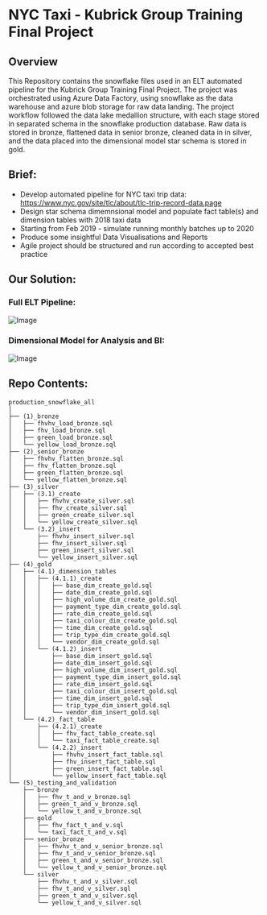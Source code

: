 # NYC Taxi - Kubrick Group Training Final Project

## Overview
This Repository contains the snowflake files used in an ELT automated pipeline for the Kubrick Group Training Final Project. The project was orchestrated using Azure Data Factory, using snowflake as the data warehouse and azure blob storage for raw data landing. The project workflow followed the data lake medallion structure, with each stage stored in separated schema in the snowflake production database. Raw data is stored in bronze, flattened data in senior bronze, cleaned data in in silver, and the data placed into the dimensional model star schema is stored in gold. 


## Brief:
- Develop automated pipeline for NYC taxi trip data: https://www.nyc.gov/site/tlc/about/tlc-trip-record-data.page
- Design star schema dimemnsional model and populate fact table(s) and dimension tables with 2018 taxi data
- Starting from Feb 2019 - simulate running monthly batches up to 2020
- Produce some insightful Data Visualisations and Reports
- Agile project should be structured and run according to accepted best practice

## Our Solution:

### Full ELT Pipeline:

![Image]((6)_resources/images/full_pipeline.png)

### Dimensional Model for Analysis and BI:

![Image]((6)_resources/images/nyc_taxi_dimensional_model.png)

## Repo Contents:
```
production_snowflake_all
│
├── (1)_bronze
│   ├── fhvhv_load_bronze.sql
│   ├── fhv_load_bronze.sql
│   ├── green_load_bronze.sql
│   └── yellow_load_bronze.sql
├── (2)_senior_bronze
│   ├── fhvhv_flatten_bronze.sql
│   ├── fhv_flatten_bronze.sql
│   ├── green_flatten_bronze.sql
│   └── yellow_flatten_bronze.sql
├── (3)_silver
│   ├── (3.1)_create
│   │   ├── fhvhv_create_silver.sql
│   │   ├── fhv_create_silver.sql
│   │   ├── green_create_silver.sql
│   │   └── yellow_create_silver.sql
│   └── (3.2)_insert
│       ├── fhvhv_insert_silver.sql
│       ├── fhv_insert_silver.sql
│       ├── green_insert_silver.sql
│       └── yellow_insert_silver.sql
├── (4)_gold
│   ├── (4.1)_dimension_tables
│   │   ├── (4.1.1)_create
│   │   │   ├── base_dim_create_gold.sql
│   │   │   ├── date_dim_create_gold.sql
│   │   │   ├── high_volume_dim_create_gold.sql
│   │   │   ├── payment_type_dim_create_gold.sql
│   │   │   ├── rate_dim_create_gold.sql
│   │   │   ├── taxi_colour_dim_create_gold.sql
│   │   │   ├── time_dim_create_gold.sql
│   │   │   ├── trip_type_dim_create_gold.sql
│   │   │   └── vendor_dim_create_gold.sql
│   │   └── (4.1.2)_insert
│   │       ├── base_dim_insert_gold.sql
│   │       ├── date_dim_insert_gold.sql
│   │       ├── high_volume_dim_insert_gold.sql
│   │       ├── payment_type_dim_insert_gold.sql
│   │       ├── rate_dim_insert_gold.sql
│   │       ├── taxi_colour_dim_insert_gold.sql
│   │       ├── time_dim_insert_gold.sql
│   │       ├── trip_type_dim_insert_gold.sql
│   │       └── vendor_dim_insert_gold.sql
│   └── (4.2)_fact_table
│       ├── (4.2.1)_create
│       │   ├── fhv_fact_table_create.sql
│       │   └── taxi_fact_table_create.sql
│       └── (4.2.2)_insert
│           ├── fhvhv_insert_fact_table.sql
│           ├── fhv_insert_fact_table.sql
│           ├── green_insert_fact_table.sql
│           └── yellow_insert_fact_table.sql
└── (5)_testing_and_validation
    ├── bronze
    │   ├── fhv_t_and_v_bronze.sql
    │   ├── green_t_and_v_bronze.sql
    │   └── yellow_t_and_v_bronze.sql
    ├── gold
    │   ├── fhv_fact_t_and_v.sql
    │   └── taxi_fact_t_and_v.sql
    ├── senior_bronze
    │   ├── fhvhv_t_and_v_senior_bronze.sql
    │   ├── fhv_t_and_v_senior_bronze.sql
    │   ├── green_t_and_v_senior_bronze.sql
    │   └── yellow_t_and_v_senior_bronze.sql
    └── silver
        ├── fhvhv_t_and_v_silver.sql
        ├── fhv_t_and_v_silver.sql
        ├── green_t_and_v_silver.sql
        └── yellow_t_and_v_silver.sql
```



